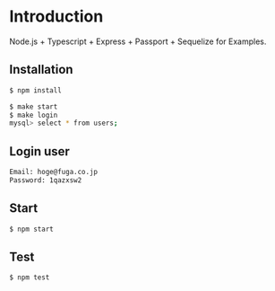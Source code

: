 # Introduction

Node.js + Typescript + Express + Passport + Sequelize for Examples.

## Installation

```bash
$ npm install
```

```bash
$ make start
$ make login
mysql> select * from users;
```

## Login user

```bash
Email: hoge@fuga.co.jp
Password: 1qazxsw2
```

## Start

```bash
$ npm start
```

## Test

```bash
$ npm test
```

